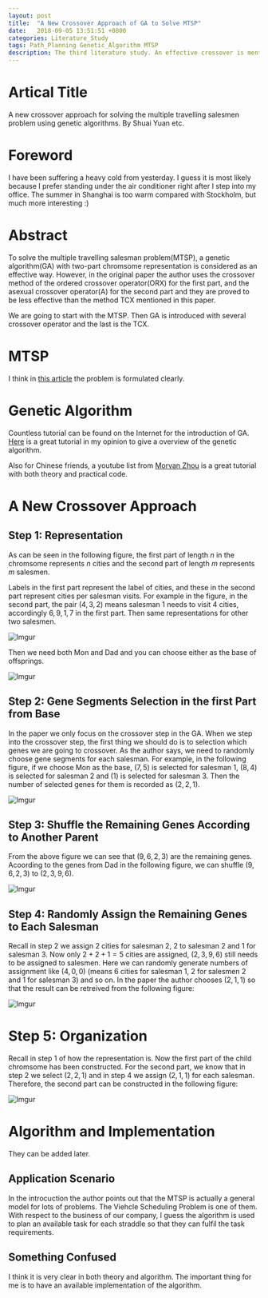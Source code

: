```yaml
---
layout: post
title:  "A New Crossover Approach of GA to Solve MTSP"
date:   2018-09-05 13:51:51 +0800
categories: Literature_Study
tags: Path_Planning Genetic_Algorithm MTSP
description: The third literature study. An effective crossover is mentioned to solve the multiple travelling salesman problem.
---
```


<script type="text/javascript" async src="//cdn.bootcss.com/mathjax/2.7.0/MathJax.js?config=TeX-AMS-MML_HTMLorMML"></script>
<script type="text/javascript" async src="https://cdnjs.cloudflare.com/ajax/libs/mathjax/2.7.1/MathJax.js?config=TeX-MML-AM_CHTML"></script>

# Artical Title

A new crossover approach for solving the multiple travelling salesmen problem using genetic algorithms. By Shuai Yuan etc.

# Foreword
I have been suffering a heavy cold from yesterday. I guess it is most likely because I prefer standing under the air conditioner right after I step into my office. The summer in Shanghai is too warm compared with Stockholm, but much more interesting :)

# Abstract
To solve the multiple travelling salesman problem(MTSP), a genetic algorithm(GA) with two-part chromsome representation is considered as an effective way. However, in the original paper the author uses the crossover method of the ordered crossover operator(ORX) for the first part, and the asexual crossover operator(A) for the second part and they are proved to be less effective than the method TCX mentioned in this paper.

We are going to start with the MTSP. Then GA is introduced with several crossover operator and the last is the TCX.

# MTSP

I think in [this article](https://neos-guide.org/content/multiple-traveling-salesman-problem-mtsp) the problem is formulated clearly.

# Genetic Algorithm

Countless tutorial can be found on the Internet for the introduction of GA. [Here](https://www.tutorialspoint.com/genetic_algorithms/) is a great tutorial in my opinion to give a overview of the genetic algorithm.

Also for Chinese friends, a youtube list from [Morvan Zhou](https://www.youtube.com/playlist?list=PLXO45tsB95cJyeE6BgkApUbAREpkoPDvG) is a great tutorial with both theory and practical code.

# A New Crossover Approach

## Step 1: Representation

As can be seen in the following figure, the first part of length $n$ in the chromsome represents $n$ cities and the second part of length $m$ represents $m$ salesmen. 

Labels in the first part represent the label of cities, and these in the second part represent cities per salesman visits. For example in the figure, in the second part, the pair $(4,3,2)$ means salesman 1 needs to visit 4 cities, accordingly $6,9,1,7$ in the first part. Then same representations for other two salesmen.

![Imgur](https://i.imgur.com/MasUqvA.png)

Then we need both Mon and Dad and you can choose either as the base of offsprings.

![Imgur](https://i.imgur.com/px4mp2A.png)

## Step 2: Gene Segments Selection in the first Part from Base

In the paper we only focus on the crossover step in the GA. When we step into the crossover step, the first thing we should do is to selection which genes we are going to crossover. As the author says, we need to randomly choose gene segments for each salesman. For example, in the following figure, if we choose Mon as the base, $(7,5)$ is selected for salesman 1, $(8,4)$ is selected for salesman 2 and $(1)$ is selected for salesman 3. Then the number of selected genes for them is recorded as $(2,2,1)$.

![Imgur](https://i.imgur.com/t7zdiuV.png)

## Step 3: Shuffle the Remaining Genes According to Another Parent

From the above figure we can see that $(9,6,2,3)$ are the remaining genes. Acoording to the genes from Dad in the following figure, we can shuffle $(9,6,2,3)$ to $(2,3,9,6)$.

![Imgur](https://i.imgur.com/TVqKzc1.png)

## Step 4: Randomly Assign the Remaining Genes to Each Salesman

Recall in step 2 we assign 2 cities for salesman 2, 2 to salesman 2 and 1 for salesman 3. Now only $2+2+1=5$ cities are assigned, $(2,3,9,6)$ still needs to be assigned to salesmen. Here we can randomly generate numbers of assignment like $(4,0,0)$ (means 6 cities for salesman 1, 2 for salesmen 2 and 1 for salesman 3) and so on. In the paper the author chooses $(2,1,1)$ so that the result can be retreived from the following figure:

![Imgur](https://i.imgur.com/ESgJ8O9.png)

# Step 5: Organization

Recall in step 1 of how the representation is. Now the first part of the child chromsome has been constructed. For the second part, we know that in step 2 we select $(2,2,1)$ and in step 4 we assign $(2,1,1)$ for each salesman. Therefore, the second part can be constructed in the following figure:

![Imgur](https://i.imgur.com/ikD2X5F.png)

# Algorithm and Implementation

They can be added later.

## Application Scenario

In the introcuction the author points out that the MTSP is actually a general model for lots of problems. The Viehcle Scheduling Problem is one of them. With respect to the business of our company, I guess the algorithm is used to plan an available task for each straddle so that they can fulfil the task requirements.

## Something Confused

I think it is very clear in both theory and algorithm. The important thing for me is to have an available implementation of the algorithm.